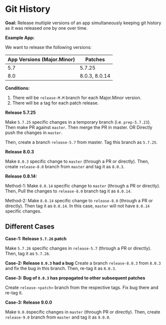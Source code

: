 # Git History

**Goal:** 
Release multiple versions of an app simultaneously keeping git history as it was released one by one over time.

**Example App:**

We want to release the following versions:

| App Versions (Major.Minor) | Patches       |
| -------------------------- | ------------- |
| 5.7                        | 5.7.25        |
| 8.0                        | 8.0.3, 8.0.14 |



**Conditions:**

1. There will be  `release-M.M` branch for each Major.Minor version.
2. There will be a tag for each patch release.

**Release 5.7.25**

Make `5.7.25` specific changes in a temporary branch (i.e. `prep-5.7.23`). Then make PR against `master`. Then merge the PR in master. 
      OR
Directly push the changes in `master`.


Then, create a branch `release-5.7` from master. Tag this branch as `5.7.25`.

**Release 8.0.3**

Make `8.0.3` specific change to `master` (through a PR or directly). Then, create `release-8.0` branch from `master` and tag it as `8.0.3`.



**Release 0.8.14:**

Method-1: 
Make `8.0.14` specific change to `master` (through a PR or directly). Then, Pull the changes to `release-8.0` branch tag it as `8.0.14`.


Method-2: 
Make `8.0.14` specific change to `release-8.0` (through a PR or directly). Then tag it as `8.0.14`. In this case, `master` will not have `8.0.14`  specific changes.


## Different Cases

**Case-1:  Release `5.7.26` patch**

Make `5.7.26` specific changes in `release-5.7` (through a PR or directly). Then, tag it as `5.7.26`.

**Case-2: Release `8.0.3` had a bug**
Create a branch `release-8.0.3` from `8.0.3` and fix the bug in this branch. Then, re-tag it as `8.0.3`.

**Case-3: Bug of `8.0.3` has  propagated to other subsequent patches**

Create `release-<patch>`  branch from the respective tags. Fix bug there and re-tag it.

**Case-3: Release 9.0.0**

Make `9.0.0`specific changes in `master` (through PR or directly). Then, create `release-9.0` branch from `master` and tag it as `9.0.0`.

